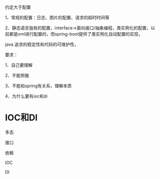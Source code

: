 约定大于配置

1、常规的配置：日志、图片的配置、请求的超时时间等

2、静态语言独有的配置，interface->面向接口/抽象编程，类实例化的配置，以前都是xml进行配置的，而spring-boot提供了类实例化自动配置的实现，

java 追求的稳定性和代码的可维护性，



要求：

1、自己要理解

2、不能照搬

3、不能和spring有关系，理解本质

4、为什么要有ioc和di



# IOC和DI

多态

接口

依赖

IOC

DI